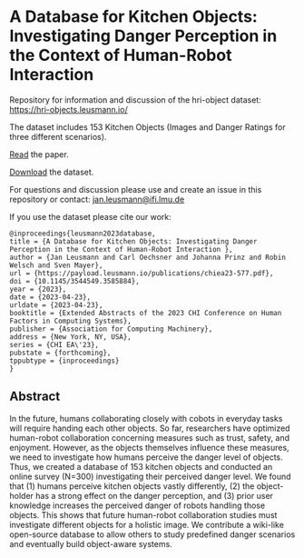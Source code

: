 # A Database for Kitchen Objects: Investigating Danger Perception in the Context of Human-Robot Interaction

Repository for information and discussion of the hri-object dataset: https://hri-objects.leusmann.io/

The dataset includes 153 Kitchen Objects (Images and Danger Ratings for three different scenarios). 

[Read](https://payload.leusmann.io/publications/chiea23-577.pdf) the paper.

[Download]() the dataset.

For questions and discussion please use and create an issue in this repository or contact: jan.leusmann@ifi.lmu.de

If you use the dataset please cite our work: 

```
@inproceedings{leusmann2023database,
title = {A Database for Kitchen Objects: Investigating Danger Perception in the Context of Human-Robot Interaction },
author = {Jan Leusmann and Carl Oechsner and Johanna Prinz and Robin Welsch and Sven Mayer},
url = {https://payload.leusmann.io/publications/chiea23-577.pdf},
doi = {10.1145/3544549.3585884},
year = {2023},
date = {2023-04-23},
urldate = {2023-04-23},
booktitle = {Extended Abstracts of the 2023 CHI Conference on Human Factors in Computing Systems},
publisher = {Association for Computing Machinery},
address = {New York, NY, USA},
series = {CHI EA\'23},
pubstate = {forthcoming},
tppubtype = {inproceedings}
}
```


## Abstract

In the future, humans collaborating closely with cobots in everyday tasks will require handing each other objects. So far, researchers have optimized human-robot collaboration concerning measures such as trust, safety, and enjoyment. However, as the objects themselves influence these measures, we need to investigate how humans perceive the danger level of objects. Thus, we created a database of 153 kitchen objects and conducted an online survey (N=300) investigating their perceived danger level. We found that (1) humans perceive kitchen objects vastly differently, (2) the object-holder has a strong effect on the danger perception, and (3) prior user knowledge increases the perceived danger of robots handling those objects. This shows that future human-robot collaboration studies must investigate different objects for a holistic image. We contribute a wiki-like open-source database to allow others to study predefined danger scenarios and eventually build object-aware systems.



